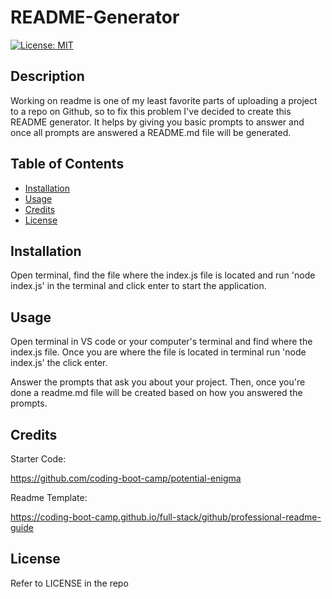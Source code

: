 # README-Generator
[![License: MIT](https://img.shields.io/badge/License-MIT-yellow.svg)](https://opensource.org/licenses/MIT)
## Description

Working on readme is one of my least favorite parts of uploading a project to a repo on Github, so to fix this problem I've decided to create this README generator. It helps by giving you basic prompts to answer and once all prompts are answered a README.md file will be generated.

## Table of Contents 

- [Installation](#installation)
- [Usage](#usage)
- [Credits](#credits)
- [License](#license)

## Installation

Open terminal, find the file where the index.js file is located and run 'node index.js' in the terminal and click enter to start the application.

## Usage
Open terminal in VS code or your computer's terminal and find where the index.js file. Once you are where the file is located in terminal run 'node index.js' the click enter. 

Answer the prompts that ask you about your project. Then, once you're done a readme.md file will be created based on how you answered the prompts. 


## Credits
Starter Code:

https://github.com/coding-boot-camp/potential-enigma

Readme Template: 

https://coding-boot-camp.github.io/full-stack/github/professional-readme-guide

## License

Refer to LICENSE in the repo